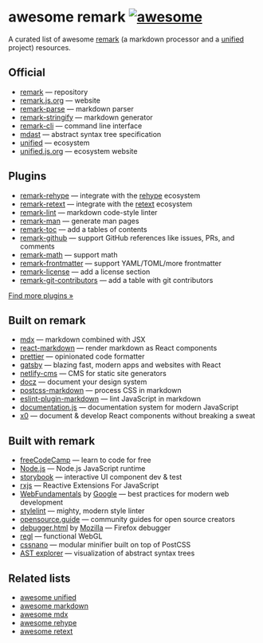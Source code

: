 # awesome remark [![awesome][awesome-badge]][awesome]

A curated list of awesome [remark][] (a markdown processor and a [unified][]
project) resources.

## Official

*   [remark][]
    — repository
*   [remark.js.org][homepage]
    — website
*   [remark-parse][]
    — markdown parser
*   [remark-stringify][]
    — markdown generator
*   [remark-cli][]
    — command line interface
*   [mdast][]
    — abstract syntax tree specification
*   [unified][]
    — ecosystem
*   [unified.js.org][ecosystem-homepage]
    — ecosystem website

## Plugins

*   [remark-rehype](https://github.com/remarkjs/remark-rehype)
    — integrate with the [rehype][] ecosystem
*   [remark-retext](https://github.com/remarkjs/remark-retext)
    — integrate with the [retext][] ecosystem
*   [remark-lint](https://github.com/remarkjs/remark-lint)
    — markdown code-style linter
*   [remark-man](https://github.com/remarkjs/remark-man)
    — generate man pages
*   [remark-toc](https://github.com/remarkjs/remark-toc)
    — add a tables of contents
*   [remark-github](https://github.com/remarkjs/remark-github)
    — support GitHub references like issues, PRs, and comments
*   [remark-math](https://github.com/Rokt33r/remark-math)
    — support math
*   [remark-frontmatter](https://github.com/remarkjs/remark-frontmatter)
    — support YAML/TOML/more frontmatter
*   [remark-license](https://github.com/remarkjs/remark-license)
    — add a license section
*   [remark-git-contributors](https://github.com/vweevers/remark-git-contributors)
    — add a table with git contributors

[Find more plugins »](https://github.com/remarkjs/remark/blob/master/doc/plugins.md#list-of-plugins)

## Built on remark

*   [mdx](https://github.com/mdx-js/mdx)
    — markdown combined with JSX
*   [react-markdown](https://github.com/rexxars/react-markdown)
    — render markdown as React components
*   [prettier](https://github.com/prettier/prettier)
    — opinionated code formatter
*   [gatsby](https://github.com/gatsbyjs/gatsby)
    — blazing fast, modern apps and websites with React
*   [netlify-cms](https://github.com/netlify/netlify-cms)
    — CMS for static site generators
*   [docz](https://github.com/pedronauck/docz)
    — document your design system
*   [postcss-markdown](https://github.com/gucong3000/postcss-markdown)
    — process CSS in markdown
*   [eslint-plugin-markdown](https://github.com/eslint/eslint-plugin-markdown)
    — lint JavaScript in markdown
*   [documentation.js](https://github.com/documentationjs/documentation)
    — documentation system for modern JavaScript
*   [x0](https://github.com/c8r/x0)
    — document & develop React components without breaking a sweat

## Built with remark

*   [freeCodeCamp](https://github.com/freeCodeCamp/freeCodeCamp)
    — learn to code for free
*   [Node.js](https://github.com/nodejs/node)
    — Node.js JavaScript runtime
*   [storybook](https://github.com/storybooks/storybook)
    — interactive UI component dev & test
*   [rxjs](https://github.com/ReactiveX/rxjs)
    — Reactive Extensions For JavaScript
*   [WebFundamentals](https://github.com/google/WebFundamentals) by [Google](https://opensource.google.com)
    — best practices for modern web development
*   [stylelint](https://github.com/stylelint/stylelint)
    — mighty, modern style linter
*   [opensource.guide](https://github.com/github/opensource.guide)
    — community guides for open source creators
*   [debugger.html](https://github.com/devtools-html/debugger.html) by [Mozilla](https://www.mozilla.org)
    — Firefox debugger
*   [regl](https://github.com/regl-project/regl)
    — functional WebGL
*   [cssnano](https://github.com/cssnano/cssnano)
    — modular minifier built on top of PostCSS
*   [AST explorer](https://astexplorer.net)
    — visualization of abstract syntax trees

## Related lists

*   [awesome unified](https://github.com/unifiedjs/awesome)
*   [awesome markdown](https://github.com/BubuAnabelas/awesome-markdown)
*   [awesome mdx](https://github.com/transitive-bullshit/awesome-mdx)
*   [awesome rehype](https://github.com/rehypejs/awesome)
*   [awesome retext](https://github.com/retextjs/awesome)

<!-- Definitions. -->

[awesome-badge]: https://awesome.re/badge.svg

[awesome]: https://awesome.re

[unified]: https://github.com/unifiedjs/unified

[mdast]: https://github.com/syntax-tree/mdast

[homepage]: https://remark.js.org

[ecosystem-homepage]: https://unified.js.org

[remark]: https://github.com/remarkjs/remark

[remark-parse]: https://github.com/remarkjs/remark/tree/master/packages/remark-parse

[remark-stringify]: https://github.com/remarkjs/remark/tree/master/packages/remark-stringify

[remark-cli]: https://github.com/remarkjs/remark/tree/master/packages/remark-cli

[rehype]: https://github.com/rehypejs/rehype

[retext]: https://github.com/retextjs/retext
